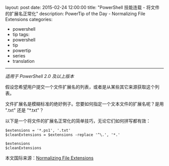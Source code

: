 ﻿layout: post
date: 2015-02-24 12:00:00
title: "PowerShell 技能连载 - 将文件的扩展名正常化"
description: PowerTip of the Day - Normalizing File Extensions
categories:
- powershell
- tip
tags:
- powershell
- tip
- powertip
- series
- translation
---
_适用于 PowerShell 2.0 及以上版本_

假设您希望用户提交一个文件扩展名的列表，或者是从某些其它来源获取这个列表。

文件扩展名是模糊标准的绝好例子。您要如何指定一个文本文件的扩展名呢？是用 ".txt" 还是 "*.txt"？

以下是一个将文件的扩展名正常化的简单技巧，无论它们如何拼写都有效：

    $extensions = '*.ps1', '.txt'
    $cleanExtensions = $extensions -replace '^\.', '*.'
    
    $extensions
    $cleanExtensions

<!--more-->
本文国际来源：[Normalizing File Extensions](http://powershell.com/cs/blogs/tips/archive/2015/02/24/normalizing-file-extensions.aspx)
